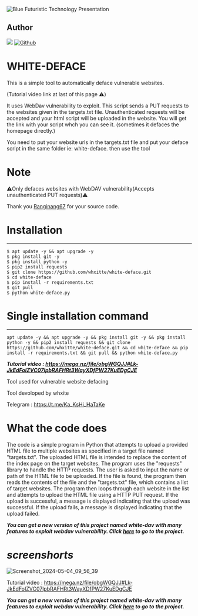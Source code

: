 ![Blue Futuristic Technology Presentation](https://startechcrl.com/CyberRowX.png)



## Author
[<img src="style=for-the-badge&logo=instagram&logoColor=white" />](https://www.facebook.com/CyberRowX) <a href="https://github.com/CyberRowX"><img title="Github" src="https://img.shields.io/badge/whxitte-brightgreen?style=for-the-badge&logo=github"></a>


# WHITE-DEFACE
This is a simple tool to automatically deface vulnerable websites.

(Tutorial video link at last of this page ⚠️)

It uses WebDav vulnerability to exploit.
This script sends a PUT requests to the websites given in the targets.txt file. Unauthenticated requests will be accepted and your html script will be uploaded in the website. You will get the link with your script whch you can see it. (sometimes it defaces the homepage directly.)

You need to put your website urls in the targets.txt file and put your deface script in the same folder ie: white-deface. then use the tool


# Note

⚠️Only defaces websites with WebDAV vulnerability(Accepts unauthenticated PUT requests)⚠️

Thank you [Ranginang67](https://github.com/Ranginang67/AOXdeface) for your source code.


# Installation
____________________

    $ apt update -y && apt upgrade -y
    $ pkg install git -y
    $ pkg install python -y
    $ pip2 install requests
    $ git clone https://github.com/whxitte/white-deface.git
    $ cd white-deface
    $ pip install -r requirements.txt
    $ git pull
    $ python white-deface.py
   
   
# Single installation command
_______________________________________

    apt update -y && apt upgrade -y && pkg install git -y && pkg install python -y && pip2 install requests && git clone https://github.com/whxitte/white-deface.git && cd white-deface && pip install -r requirements.txt && git pull && python white-deface.py
  
***Tutorial video : https://mega.nz/file/obgWGQJJ#Lk-JkEdFoIZVC07lpbRAFHRt3WayXDfPW27KuEDgCJE***

Tool used for vulnerable website defacing

Tool devoloped by whxite


Telegram : https://t.me/Ka_KsHi_HaTaKe


# What the code does


The code is a simple program in Python that attempts to upload a provided HTML file to multiple websites as specified in a target file named "targets.txt". The uploaded HTML file is intended to replace the content of the index page on the target websites. The program uses the "requests" library to handle the HTTP requests. The user is asked to input the name or path of the HTML file to be uploaded. If the file is found, the program then reads the contents of the file and the "targets.txt" file, which contains a list of target websites. The program then loops through each website in the list and attempts to upload the HTML file using a HTTP PUT request. If the upload is successful, a message is displayed indicating that the upload was successful. If the upload fails, a message is displayed indicating that the upload failed.


***You can get a new version of this project named white-dav with many features to exploit webdav vulnerability. Click [here](https://github.com/whxitte/white-dav) to go to the project.***

# ***screenshorts***

![Screenshot_2024-05-04_09_56_39](https://github.com/whxitte/white-deface/assets/118425907/352464cf-1b8a-4078-8222-0591b42d935d)





Tutorial video : https://mega.nz/file/obgWGQJJ#Lk-JkEdFoIZVC07lpbRAFHRt3WayXDfPW27KuEDgCJE


***You can get a new version of this project named white-dav with many features to exploit webdav vulnerability. Click [here](https://github.com/WH1T3-E4GL3/white-dav) to go to the project.***

